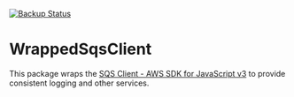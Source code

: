 [![Backup Status](https://cloudback.it/badge/VeteranCrowd/wrapped-sqs-client)](https://cloudback.it)

# WrappedSqsClient

This package wraps the [SQS Client - AWS SDK for JavaScript v3](https://docs.aws.amazon.com/AWSJavaScriptSDK/v3/latest/clients/client-sqs/index.html) to provide consistent logging and other services.
